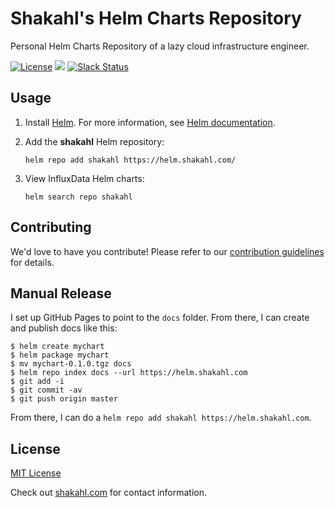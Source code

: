 # Shakahl's Helm Charts Repository

Personal Helm Charts Repository of a lazy cloud infrastructure engineer.

[![License](https://img.shields.io/badge/license-MIT-green.svg)](./LICENSE)
[![](https://github.com/shakahl/helm-charts/workflows/helm-charts%2Frelease/badge.svg?branch=master)](https://github.com/shakahl/helm-charts/actions)
[![Slack Status](https://img.shields.io/badge/slack-join_chat-white.svg?logo=slack&style=social)](https://shakahl.slack.com)

## Usage

1. Install [Helm](https://helm.sh). For more information, see [Helm documentation](https://helm.sh/docs/).

2. Add the **shakahl** Helm repository:

   ```console
   helm repo add shakahl https://helm.shakahl.com/
   ```

3. View InfluxData Helm charts:

   ```console
   helm search repo shakahl
   ```

## Contributing

We'd love to have you contribute! Please refer to our [contribution guidelines](CONTRIBUTING.md) for details.

## Manual Release

I set up GitHub Pages to point to the `docs` folder. From there, I can
create and publish docs like this:

```console
$ helm create mychart
$ helm package mychart
$ mv mychart-0.1.0.tgz docs
$ helm repo index docs --url https://helm.shakahl.com
$ git add -i
$ git commit -av
$ git push origin master
```

From there, I can do a `helm repo add shakahl https://helm.shakahl.com`.

## License

[MIT License](./LICENSE)

Check out [shakahl.com](https://shakahl.com) for contact information.
